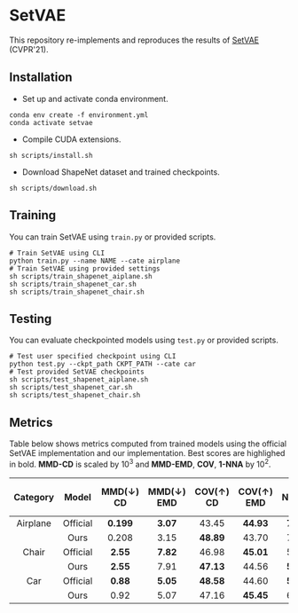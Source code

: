 # SetVAE
This repository re-implements and reproduces the results of [SetVAE](https://github.com/jw9730/setvae) (CVPR'21).

## Installation
* Set up and activate conda environment.

```shell
conda env create -f environment.yml
conda activate setvae
```

* Compile CUDA extensions.

```shell
sh scripts/install.sh
```

* Download ShapeNet dataset and trained checkpoints.

```shell
sh scripts/download.sh
```

## Training
You can train SetVAE using `train.py` or provided scripts.

```shell
# Train SetVAE using CLI
python train.py --name NAME --cate airplane
# Train SetVAE using provided settings
sh scripts/train_shapenet_aiplane.sh
sh scripts/train_shapenet_car.sh
sh scripts/train_shapenet_chair.sh
```

## Testing
You can evaluate checkpointed models using `test.py` or provided scripts.

```shell
# Test user specified checkpoint using CLI
python test.py --ckpt_path CKPT_PATH --cate car
# Test provided SetVAE checkpoints
sh scripts/test_shapenet_aiplane.sh
sh scripts/test_shapenet_car.sh
sh scripts/test_shapenet_chair.sh
```

## Metrics
Table below shows metrics computed from trained models using the official SetVAE implementation and our implementation. Best scores are highlighed in bold. **MMD-CD** is scaled by 10<sup>3</sup> and **MMD-EMD**, **COV**, **1-NNA** by 10<sup>2</sup>.

| Category  | Model | MMD(↓) CD | MMD(↓) EMD | COV(↑) CD | COV(↑) EMD | 1-NNA(↓) CD | 1-NNA(↓) EMD |
| :---: | :---: | :---: | :---: | :---: | :---: | :---: | :---: |
| Airplane | Official | **0.199** | **3.07** | 43.45 | **44.93** | **75.31** | **77.65** |
|  | Ours     | 0.208 | 3.15 | **48.89** | 43.70 | 77.04 | 81.98 |
| Chair | Official | **2.55** | **7.82** | 46.98 | **45.01** | 58.76 | **61.48** |
|  | Ours     | **2.55** | 7.91 | **47.13** | 44.56 | **58.08** | 62.84 |
| Car | Official | **0.88** | **5.05** | **48.58** | 44.60 | **59.66** | **63.35** |
|  | Ours     | 0.92 | 5.07 | 47.16 | **45.45** | 60.23 | 64.77 |
